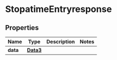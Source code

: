 

# StopatimeEntryresponse


## Properties

| Name | Type | Description | Notes |
|------------ | ------------- | ------------- | -------------|
|**data** | [**Data3**](Data3.md) |  |  |



